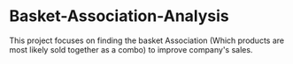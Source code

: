 # Basket-Association-Analysis
This project focuses on finding the basket Association (Which products are most likely sold together as a combo) to improve company's sales.
